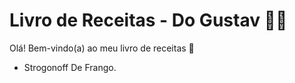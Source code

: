 # Livro de Receitas - Do Gustav 👨‍🍳

Olá! Bem-vindo(a) ao meu livro de receitas 👋

- Strogonoff De Frango.

